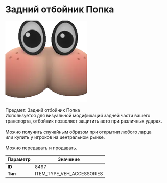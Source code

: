 # Задний отбойник Попка

![Item Image](../img/8497.webp?raw=true)

Предмет: Задний отбойник Попка<br>Используется для визуальной модификаций задней части вашего<br>транспорта, отбойник позволяет защитить авто при различных ударах.<br><br>Можно получить случайным образом при открытии любого ларца<br>или купить у игроков на центральном рынке.<br><br>Можно передавать и продавать.


| Параметр | Значение |
|----------|----------|
| **ID** | 8497 |
| **Тип** | ITEM_TYPE_VEH_ACCESSORIES |

